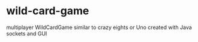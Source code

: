 # wild-card-game
multiplayer WildCardGame similar to crazy eights or Uno created with Java sockets and GUI 
